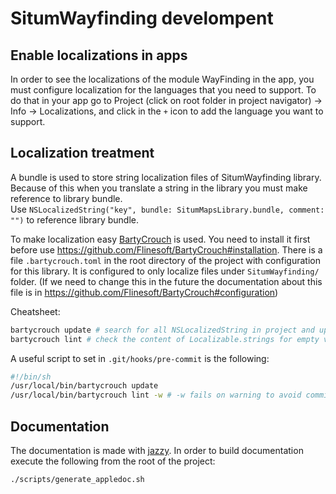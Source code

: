 # SitumWayfinding develompent

## Enable localizations in apps 
In order to see the localizations of the module WayFinding in the app, you must configure localization for the languages
that you need to support. To do that in your app go to Project (click on root folder in project navigator) 
-> Info -> Localizations, and click in the `+` icon to add the language you want to support.

## Localization treatment
A bundle is used to store string localization files of SitumWayfinding library. Because of this when you translate a
string in the library you must make reference to library bundle.  
Use `NSLocalizedString("key", bundle: SitumMapsLibrary.bundle, comment: "")` to reference library bundle.

To make localization easy [BartyCrouch](https://github.com/Flinesoft/BartyCrouch) is used. You need to install it first
before use https://github.com/Flinesoft/BartyCrouch#installation. There is a file `.bartycrouch.toml` in the root 
directory of the project with configuration for this library. It is configured to only localize files under 
`SitumWayfinding/` folder. (If we need to change this in the future the documentation about this file is in 
https://github.com/Flinesoft/BartyCrouch#configuration)

Cheatsheet:
```bash
bartycrouch update # search for all NSLocalizedString in project and update Localizable.strings accordingly
bartycrouch lint # check the content of Localizable.strings for empty values and duplicates
```

A useful script to set in `.git/hooks/pre-commit` is the following:
```bash
#!/bin/sh
/usr/local/bin/bartycrouch update
/usr/local/bin/bartycrouch lint -w # -w fails on warning to avoid commit 
```

## Documentation
The documentation is made with [jazzy](https://github.com/realm/jazzy). In order to build documentation execute
the following from the root of the project:
```bash
./scripts/generate_appledoc.sh
```
